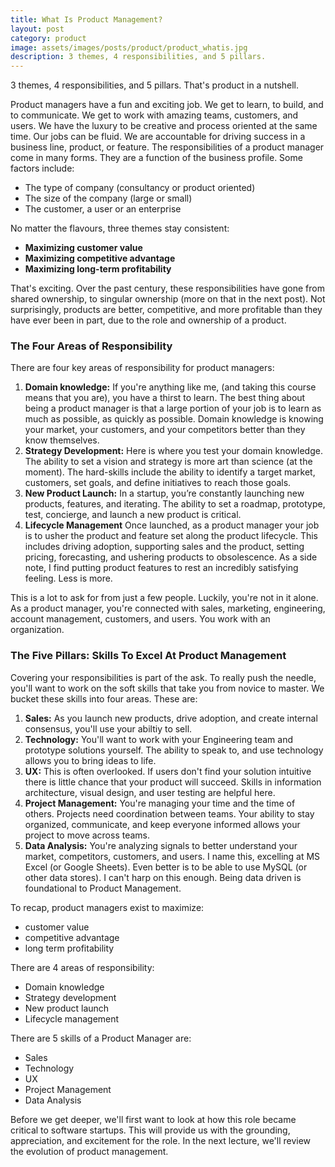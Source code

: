 ```yaml
---
title: What Is Product Management?
layout: post
category: product
image: assets/images/posts/product/product_whatis.jpg
description: 3 themes, 4 responsibilities, and 5 pillars.
---
```


3 themes, 4 responsibilities, and 5 pillars. That's product in a nutshell.

Product managers have a fun and exciting job. We get to learn, to build, and to communicate. We get to work with amazing teams, customers, and users. We have the luxury to be creative and process oriented at the same time. Our jobs can be fluid. We are accountable for driving success in a business line, product, or feature. The responsibilities of a product manager come in many forms. They are a function of the business profile. Some factors include:

- The type of company (consultancy or product oriented)
- The size of the company (large or small)
- The customer, a user or an enterprise

No matter the flavours, three themes stay consistent:

- **Maximizing customer value**
- **Maximizing competitive advantage**
- **Maximizing long-term profitability**

That's exciting. Over the past century, these responsibilities have gone from shared ownership, to singular ownership (more on that in the next post). Not surprisingly, products are better, competitive, and more profitable than they have ever been in part, due to the role and ownership of a product.

### The Four Areas of Responsibility

There are four key areas of responsibility for product managers:

1.  **Domain knowledge:** If you're anything like me, (and taking this course means that you are), you have a thirst to learn. The best thing about being a product manager is that a large portion of your job is to learn as much as possible, as quickly as possible. Domain knowledge is knowing your market, your customers, and your competitors better than they know themselves.
2.  **Strategy Development:** Here is where you test your domain knowledge. The ability to set a vision and strategy is more art than science (at the moment). The hard-skills include the ability to identify a target market, customers, set goals, and define initiatives to reach those goals.
3.  **New Product Launch:** In a startup, you’re constantly launching new products, features, and iterating. The ability to set a roadmap, prototype, test, concierge, and launch a new product is critical.
4.  **Lifecycle Management** Once launched, as a product manager your job is to usher the product and feature set along the product lifecycle. This includes driving adoption, supporting sales and the product, setting pricing, forecasting, and ushering products to obsolescence. As a side note, I find putting product features to rest an incredibly satisfying feeling. Less is more.

This is a lot to ask for from just a few people. Luckily, you're not in it alone. As a product manager, you're connected with sales, marketing, engineering, account management, customers, and users. You work with an organization.

### The Five Pillars: Skills To Excel At Product Management

Covering your responsibilities is part of the ask. To really push the needle, you'll want to work on the soft skills that take you from novice to master. We bucket these skills into four areas. These are:

1.  **Sales:** As you launch new products, drive adoption, and create internal consensus, you'll use your abiltiy to sell.
2.  **Technology:** You'll want to work with your Engineering team and prototype solutions yourself. The ability to speak to, and use technology allows you to bring ideas to life.
3.  **UX:** This is often overlooked. If users don't find your solution intuitive there is little chance that your product will succeed. Skills in information architecture, visual design, and user testing are helpful here.
4.  **Project Management:** You're managing your time and the time of others. Projects need coordination between teams. Your ability to stay organized, communicate, and keep everyone informed allows your project to move across teams.
5.  **Data Analysis:** You're analyzing signals to better understand your market, competitors, customers, and users. I name this, excelling at MS Excel (or Google Sheets). Even better is to be able to use MySQL (or other data stores). I can't harp on this enough. Being data driven is foundational to Product Management.

To recap, product managers exist to maximize:

- customer value
- competitive advantage
- long term profitability

There are 4 areas of responsibility:

- Domain knowledge
- Strategy development
- New product launch
- Lifecycle management

There are 5 skills of a Product Manager are:

- Sales
- Technology
- UX
- Project Management
- Data Analysis

Before we get deeper, we'll first want to look at how this role became critical to software startups. This will provide us with the grounding, appreciation, and excitement for the role. In the next lecture, we'll review the evolution of product management.
